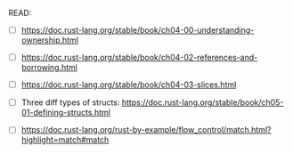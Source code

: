 READ:
- [ ] https://doc.rust-lang.org/stable/book/ch04-00-understanding-ownership.html
- [ ] https://doc.rust-lang.org/stable/book/ch04-02-references-and-borrowing.html
- [ ] https://doc.rust-lang.org/stable/book/ch04-03-slices.html
- [ ] Three diff types of structs: https://doc.rust-lang.org/stable/book/ch05-01-defining-structs.html
- [ ] https://doc.rust-lang.org/rust-by-example/flow_control/match.html?highlight=match#match

